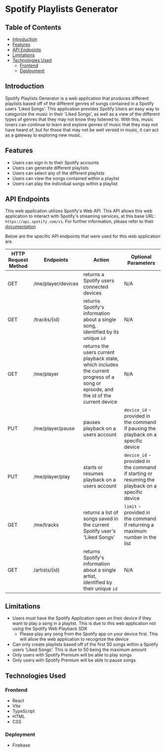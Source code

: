 # Spotify Playlists Generator

## Table of Contents
* [Introduction](#introduction)
* [Features](#features)
* [API Endpoints](#api-endpoints)
* [Limitations](#limitations)
* [Technologies Used](#technologies-used)
	* [Frontend](#frontend)
	* [Deployment](#deployment)

## Introduction
Spotify Playlists Generator is a web application that produces different playlists based off of the different genres of songs contained in a Spotify users 'Liked Songs'. This application provides Spotify Users an easy way to categorize the music in their 'Liked Songs', as well as a view of the different types of genres that they may not know they listened to. With this, music lovers can continue to learn and explore genres of music that they may not have heard of, but for those that may not be well versed in music, it can act as a gateway to exploring new music.

## Features
* Users can sign in to their Spotify accounts
* Users can generate different playlists
* Users can select any of the different playlists
* Users can view the songs contained within a playlist
* Users can play the individual songs within a playlist

## API Endpoints
This web application utilizes Spotify's Web API. This API allows this web application to interact with Spotify's streaming services, at this base URL: ```https://api.spotify.com/v1```. For further information, please refer to their [documentation](https://developer.spotify.com/documentation/web-api) 

Below are the specific API endpoints that were used for this web application are.

| HTTP Request Method | Endpoints | Action | Optional Parameters |
| --- | --- | --- | --- |
| GET | /me/player/devices | returns a Spotify users connected devices | N/A |
| GET | /tracks/{id} | returns Spotify's information about a single song, identified by its unique ```id``` | N/A |
| GET | /me/player | returns the users current playback state, which includes the current progress of a song or episode, and the id of the current device | N/A |
| PUT | /me/player/pause | pauses playback on a users account | ```device_id``` - provided in the command if pausing the playback on a specific device |
| PUT | /me/player/play | starts or resumes playback on a users account | ```device_id``` - provided in the command if starting or resuming the playback on a specific device |
| GET | /me/tracks | returns a list of songs saved in the current Spotify user's 'Liked Songs' | ```limit``` - provided in the command if returning a maximum number in the list |
| GET | /artists/{id} | returns Spotify's information about a single artist, identified by their unique ```id``` | N/A |

## Limitations
* Users must have the Spotify Application open on their device if they want to play a song in a playlist. This is due to this web application not using the Spotify Web Playback SDK
	*  Please play any song from the Spotify app on your device first. This will allow the web application to recognize the device
* Can only create playlists based off of the first 50 songs within a Spotify users 'Liked Songs'. This is due to 50 being the maximum amount
* Only users with Spotify Premium will be able to play songs
* Only users with Spotify Premium will be able to pause songs

## Technologies Used 

### Frontend 
* React
* Vite
* TypeScript
* HTML 
* CSS 

### Deployment
* Firebase